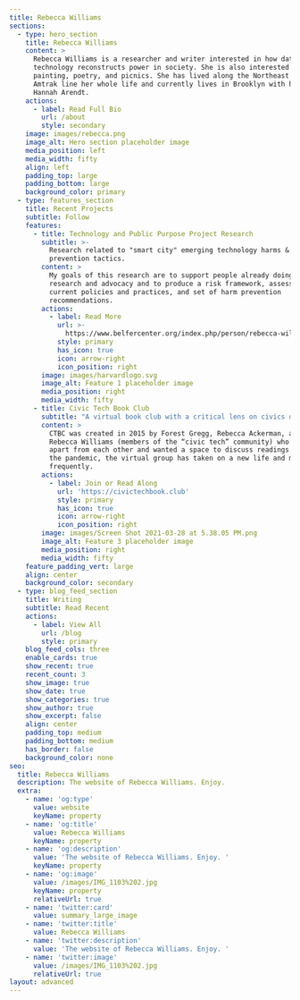 ```yaml
---
title: Rebecca Williams
sections:
  - type: hero_section
    title: Rebecca Williams
    content: >
      Rebecca Williams is a researcher and writer interested in how data and
      technology reconstructs power in society. She is also interested in oil
      painting, poetry, and picnics. She has lived along the Northeast Regional
      Amtrak line her whole life and currently lives in Brooklyn with her dog,
      Hannah Arendt.
    actions:
      - label: Read Full Bio
        url: /about
        style: secondary
    image: images/rebecca.png
    image_alt: Hero section placeholder image
    media_position: left
    media_width: fifty
    align: left
    padding_top: large
    padding_bottom: large
    background_color: primary
  - type: features_section
    title: Recent Projects
    subtitle: Follow
    features:
      - title: Technology and Public Purpose Project Research
        subtitle: >-
          Research related to "smart city" emerging technology harms &
          prevention tactics.
        content: >
          My goals of this research are to support people already doing related
          research and advocacy and to produce a risk framework, assessment of
          current policies and practices, and set of harm prevention
          recommendations.
        actions:
          - label: Read More
            url: >-
              https://www.belfercenter.org/index.php/person/rebecca-williams/publication
            style: primary
            has_icon: true
            icon: arrow-right
            icon_position: right
        image: images/harvardlogo.svg
        image_alt: Feature 1 placeholder image
        media_position: right
        media_width: fifty
      - title: Civic Tech Book Club
        subtitle: "A virtual book club with a critical lens on civics ∩\_ technology."
        content: >
          CTBC was created in 2015 by Forest Gregg, Rebecca Ackerman, and
          Rebecca Williams (members of the “civic tech” community) who lived far
          apart from each other and wanted a space to discuss readings. Since
          the pandemic, the virtual group has taken on a new life and meets more
          frequently.
        actions:
          - label: Join or Read Along
            url: 'https://civictechbook.club'
            style: primary
            has_icon: true
            icon: arrow-right
            icon_position: right
        image: images/Screen Shot 2021-03-28 at 5.38.05 PM.png
        image_alt: Feature 3 placeholder image
        media_position: right
        media_width: fifty
    feature_padding_vert: large
    align: center
    background_color: secondary
  - type: blog_feed_section
    title: Writing
    subtitle: Read Recent
    actions:
      - label: View All
        url: /blog
        style: primary
    blog_feed_cols: three
    enable_cards: true
    show_recent: true
    recent_count: 3
    show_image: true
    show_date: true
    show_categories: true
    show_author: true
    show_excerpt: false
    align: center
    padding_top: medium
    padding_bottom: medium
    has_border: false
    background_color: none
seo:
  title: Rebecca Williams
  description: The website of Rebecca Williams. Enjoy.
  extra:
    - name: 'og:type'
      value: website
      keyName: property
    - name: 'og:title'
      value: Rebecca Williams
      keyName: property
    - name: 'og:description'
      value: 'The website of Rebecca Williams. Enjoy. '
      keyName: property
    - name: 'og:image'
      value: /images/IMG_1103%202.jpg
      keyName: property
      relativeUrl: true
    - name: 'twitter:card'
      value: summary_large_image
    - name: 'twitter:title'
      value: Rebecca Williams
    - name: 'twitter:description'
      value: 'The website of Rebecca Williams. Enjoy. '
    - name: 'twitter:image'
      value: /images/IMG_1103%202.jpg
      relativeUrl: true
layout: advanced
---
```

